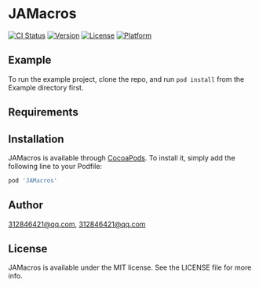 # JAMacros

[![CI Status](http://img.shields.io/travis/312846421@qq.com/JAMacros.svg?style=flat)](https://travis-ci.org/312846421@qq.com/JAMacros)
[![Version](https://img.shields.io/cocoapods/v/JAMacros.svg?style=flat)](http://cocoapods.org/pods/JAMacros)
[![License](https://img.shields.io/cocoapods/l/JAMacros.svg?style=flat)](http://cocoapods.org/pods/JAMacros)
[![Platform](https://img.shields.io/cocoapods/p/JAMacros.svg?style=flat)](http://cocoapods.org/pods/JAMacros)

## Example

To run the example project, clone the repo, and run `pod install` from the Example directory first.

## Requirements

## Installation

JAMacros is available through [CocoaPods](http://cocoapods.org). To install
it, simply add the following line to your Podfile:

```ruby
pod 'JAMacros'
```

## Author

312846421@qq.com, 312846421@qq.com

## License

JAMacros is available under the MIT license. See the LICENSE file for more info.
